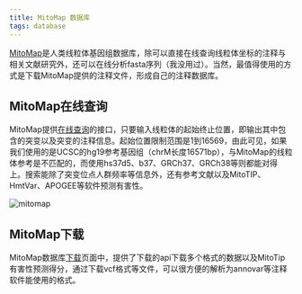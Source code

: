 ```yaml
---
title: MitoMap 数据库
tags: database
---
```




[MitoMap](https://mitomap.org/foswiki/bin/view/MITOMAP/WebHome)是人类线粒体基因组数据库，除可以直接在线查询线粒体坐标的注释与相关文献研究外，还可以在线分析fasta序列（我没用过）。当然，最值得使用的方式是下载MitoMap提供的注释文件，形成自己的注释数据库。



## MitoMap在线查询

MitoMap提供[在线查询](https://mitomap.org/foswiki/bin/view////Main/SearchAllele)的接口，只要输入线粒体的起始终止位置，即输出其中包含的突变以及突变的注释信息。起始位置限制范围是1到16569，由此可见，如果我们使用的是UCSC的hg19参考基因组（chrM长度16571bp），与MitoMap的线粒体参考是不匹配的，而使用hs37d5、b37、GRCh37、GRCh38等则都能对得上。搜索能除了突变位点人群频率等信息外，还有参考文献以及MitoTIP、HmtVar、APOGEE等软件预测有害性。

![mitomap](https://raw.githubusercontent.com/pzweuj/pzweuj.github.io/refs/heads/master/downloads/images/mitomap.png)





## MitoMap下载

MitoMap数据库[下载](https://mitomap.org/foswiki/bin/view/MITOMAP/Resources)页面中，提供了下载的api下载多个格式的数据以及MitoTip有害性预测得分，通过下载vcf格式等文件，可以很方便的解析为annovar等注释软件能使用的格式。